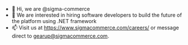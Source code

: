 - 👋 Hi, we are @sigma-commerce
- 👀 We are interested in hiring software developers to build the future of the platform using .NET framework
- 📫 Visit us at https://www.sigmacommerce.com/careers/ or message direct to gearup@sigmacommerce.com. 

<!---
sigma-commerce/sigma-commerce is a ✨ special ✨ repository because its `README.md` (this file) appears on your GitHub profile.
You can click the Preview link to take a look at your changes.
--->
